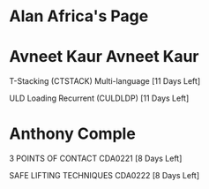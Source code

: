 # Alan Africa's Page




# Avneet Kaur Avneet Kaur


T-Stacking (CTSTACK) Multi-language [11 Days Left]

ULD Loading Recurrent (CULDLDP) [11 Days Left]



# Anthony Comple


3 POINTS OF CONTACT CDA0221 [8 Days Left]

SAFE LIFTING TECHNIQUES CDA0222 [8 Days Left]



